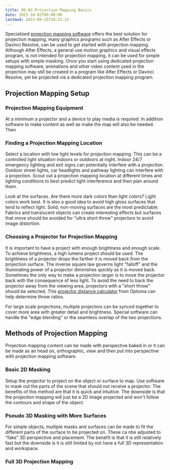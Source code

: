 ```yaml
---
title: 06.03 Projection Mapping Basics
date: 2023-10-02T09:00:00
lastmod: 2023-09-25T20:23:23
---
```


Specialized [projection mapping software](./06-05-projection-mapping-software.md) offers the best solution for projection mapping, many graphics programs such as After Effects or Davinci Resolve, can be used to get started with projection mapping. Although After Effects, a general use motion graphics and visual effects program, is not intended for projection mapping, it can be used for simple setups with simple masking. Once you start using dedicated projection mapping software, animations and other video content used in the projection may still be created in a program like After Effects or Davinci Resolve, yet be projected via a dedicated projection mapping program.

## Projection Mapping Setup

### Projection Mapping Equipment

At a minimum a projector and a device to play media is required. In addition software to make content as well as make the map will also be needed. Then

### Finding a Projection Mapping Location

Select a location with low light levels for projection mapping. This can be a controlled light situation indoors or outdoors at night. Indoor 24/7 emergency lighting and exit signs can potentially interfere with a projection. Outdoor street lights, car headlights and pathway lighting can interfere with a projection. Scout out a projection mapping location at different times and lighting conditions to best predict light interference and then plan around them.

Look at the surfaces. Are there more dark colors than light colors? Light colors work best. It is also a good idea to avoid high gloss surfaces that tend to reflect light. Solid, non-moving surfaces are the most predictable. Fabrics and translucent objects can create interesting effects but surfaces that move should be avoided for "ultra short throw" projectors to avoid image distortion.

### Choosing a Projector for Projection Mapping

It is important to have a project with enough brightness and enough scale. To achieve brightness, a high lumens project should be used. The brightness of a projector drops the farther it is moved back from the projection surface. The inverse square law governs light "falloff" and the illuminating power of a projector diminishes quickly as it is moved back. Sometimes the only way to make a projection larger is to move the projector back with the consequence of less light. To avoid the need to back the projector away from the viewing area, projectors with a "short throw" should be selected. This [projector distance calculator](https://www.optoma.co.uk/service-and-support/distancecalculator) from Optoma can help determine throw ratios.

For large scale projections, multiple projectors can be synced together to cover more area with greater detail and brightness. Special software can handle the "edge blending" or the seamless overlap of the two projections.

## Methods of Projection Mapping

Projection mapping content can be made with perspective baked in or it can be made as an head on, orthographic, view and then put into perspective with projection mapping software.

### Basic 2D Masking

Setup the projector to project on the object or surface to map. Use software to mask out the parts of the scene that should not receive a projector. The benefits of this method are that it is quick and intuitive. The downside is that the projection mapping will just be a 2D image projected and won't follow the contours and shape of the object.

### Pseudo 3D Masking with More Surfaces

For simple objects, multiple masks and surfaces can be made to fit the different parts of the surface to be projected on. These ca nbe adjusted to "fake" 3D perspective and placement. The benefit is that it is still relatively fast but the downside is it is still limited by not have a full 3D representation and workspace.

### Full 3D Projection Mapping
